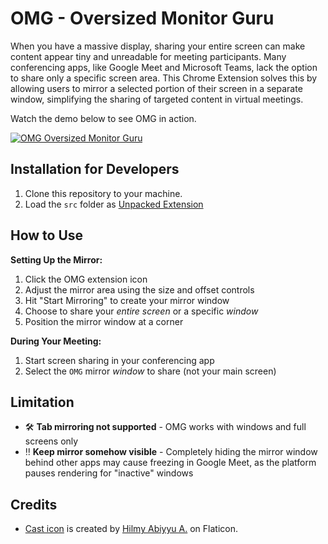 # OMG - Oversized Monitor Guru

When you have a massive display, sharing your entire screen can make content appear tiny and unreadable for meeting participants. Many conferencing apps, like Google Meet and Microsoft Teams, lack the option to share only a specific screen area. This Chrome Extension solves this by allowing users to mirror a selected portion of their screen in a separate window, simplifying the sharing of targeted content in virtual meetings.

Watch the demo below to see OMG in action.

[![OMG Oversized Monitor Guru](https://img.youtube.com/vi/X63sz9alOC8/maxresdefault.jpg)](https://www.youtube.com/watch?v=X63sz9alOC8)

## Installation for Developers

1. Clone this repository to your machine.
2. Load the `src` folder as [Unpacked Extension](https://developer.chrome.com/docs/extensions/get-started/tutorial/hello-world#load-unpacked)

## How to Use

**Setting Up the Mirror:**

1. Click the OMG extension icon
2. Adjust the mirror area using the size and offset controls
3. Hit "Start Mirroring" to create your mirror window
4. Choose to share your _entire screen_ or a specific _window_
5. Position the mirror window at a corner

**During Your Meeting:**

1. Start screen sharing in your conferencing app
2. Select the `OMG` mirror _window_ to share (not your main screen)

## Limitation

- 🛠️ **Tab mirroring not supported** - OMG works with windows and full screens only
- ‼️ **Keep mirror somehow visible** - Completely hiding the mirror window behind other apps may cause freezing in Google Meet, as the platform pauses rendering for "inactive" windows

## Credits

- [Cast icon](https://www.flaticon.com/free-icon/cast_4562831) is created by [Hilmy Abiyyu A.](https://www.flaticon.com/authors/hilmy-abiyyu-a) on Flaticon.
